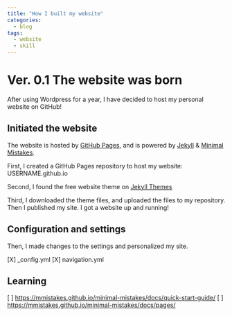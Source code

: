 ```yaml
---
title: "How I built my website"
categories:
  - blog
tags:
  - website
  - skill
---
```


# Ver. 0.1 The website was born
After using Wordpress for a year, I have decided to host my personal website on GitHub!

## Initiated the website
The website is hosted by [GitHub Pages](https://pages.github.com/), and is powered by [Jekyll](https://jekyllrb.com/) & [Minimal Mistakes](https://mademistakes.com/work/minimal-mistakes-jekyll-theme/).

First, I created a GitHub Pages repository to host my website: USERNAME.github.io

Second, I found the free website theme on [Jekyll Themes](https://jekyllthemes.io/)

Third, I downloaded the theme files, and uploaded the files to my repository. Then I published my site. I got a website up and running!

## Configuration and settings
Then, I made changes to the settings and personalized my site.

[X] _config.yml
[X] navigation.yml

## Learning 
[ ] https://mmistakes.github.io/minimal-mistakes/docs/quick-start-guide/
[ ] https://mmistakes.github.io/minimal-mistakes/docs/pages/
